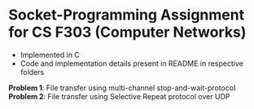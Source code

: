 # Socket-Programming Assignment for CS F303 (Computer Networks)
- Implemented in C
- Code and implementation details present in README in respective folders

**Problem 1**: File transfer using multi-channel stop-and-wait-protocol<br />
**Problem 2**: File transfer using Selective Repeat protocol over UDP
